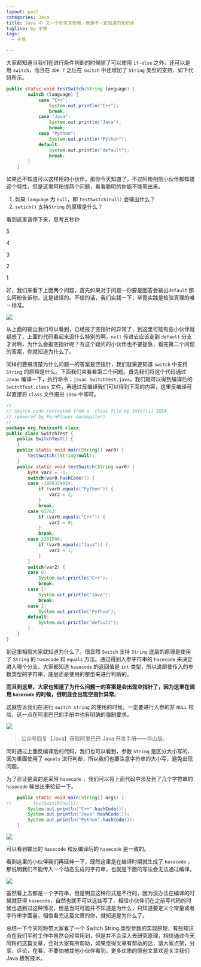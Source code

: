 ```yaml
---
layout: post
categories: Java
title: Java 中 又一个你天天使用，但是不一定知道的知识点
tagline: by 子悠
tags: 
  - 子悠

---
```


大家都知道当我们在进行条件判断的时候除了可以使用 `if-else` 之外，还可以是用 `switch`，而且在 `JDK 7` 之后在 `switch` 中还增加了 `String` 类型的支持，如下代码所示。

<!--more-->

```java
public static void testSwitch(String language) {
        switch (language) {
            case "C++":
                System.out.println("C++");
                break;
            case "Java":
                System.out.println("Java");
                break;
            case "Python":
                System.out.println("Python");
            default:
                System.out.println("default");
                break;
        }
    }
```

如果还不知道可以这样用的小伙伴，那你今天知道了，不过阿粉相信小伙伴都知道这个特性，但是这里阿粉提两个问题，看看聪明的你能不能答出来。

1. 如果 `language` 为 `null`，即 `testSwitch(null)` 会输出什么？
2. `swtich()` 支持`String` 的原理是什么？ 

看到这里请停下来，思考五秒钟

5

4

3

2

1

好，我们来看下上面两个问题，首先如果对于问题一你要是回答会输出`default` 那么阿粉告诉你，这是错误的。不信的话，我们实践一下，毕竟实践是检验真理的唯一标准。

![](http://justdojava.com/assets/images/2019/java/image_ziyou/2021/1113/01.png.png)

从上面的输出我们可以看到，已经报了空指针的异常了，到这里可能有些小伙伴就疑惑了，上面的代码看起来没什么特别的啊，`null` 传进去应该走到 `default` 分支才对啊，为什么会报空指针呢？有这个疑问的小伙伴也不要捉急，看完第二个问题的答案，你就知道为什么了。

同样的要搞清楚为什么问题一的答案是空指针，我们就需要知道 `switch` 中支持 `String` 的原理是什么。下面我们来看看第二个问题。首先我们将这个代码通过 `Javac` 编译一下，执行命令：` javac SwitchTest.java `，我们就可以得到编译后的 `SwitchTest.class` 文件，再通过反编译我们可以得到下面的内容，这里反编译可以直接将 `class` 文件拖进 `idea` 中即可。

```java
//
// Source code recreated from a .class file by IntelliJ IDEA
// (powered by FernFlower decompiler)
//
package org.fenixsoft.clazz;
public class SwitchTest {
    public SwitchTest() {
    }
    public static void main(String[] var0) {
        testSwitch((String)null);
    }
    public static void testSwitch(String var0) {
        byte var2 = -1;
        switch(var0.hashCode()) {
        case -1889329924:
            if (var0.equals("Python")) {
                var2 = 2;
            }
            break;
        case 65763:
            if (var0.equals("C++")) {
                var2 = 0;
            }
            break;
        case 2301506:
            if (var0.equals("Java")) {
                var2 = 1;
            }
        }
        switch(var2) {
        case 0:
            System.out.println("C++");
            break;
        case 1:
            System.out.println("Java");
            break;
        case 2:
            System.out.println("Python");
        default:
            System.out.println("default");
        }
    }
}
```

到这里相信大家就知道为什么了，很显然 `Switch` 支持 `String` 底层的原理是使用了 `String` 的 `hasecode` 和 `equals` 方法。通过得到入参字符串的 `hasecode` 来决定进入哪个分支。大家都知道 `hasecode` 的返回值是 `int` 类型，所以说即使传入的参数类型的字符串，底层还是使用的整型来进行判断的。

**而且到这里，大家也知道了为什么问题一的答案是会出现空指针了，因为这里在调用 `hasecode` 的时候，很明显会出现空指针异常**。

这就告诉我们在进行 `switch string` 的使用的时候，一定要进行入参的非 `NULL` 校验，这一点在阿里巴巴的手册中也有明确的强制要求。

![](http://justdojava.com/assets/images/2019/java/image_ziyou/2021/1113/02.png)

> 公众号回复【Java】获取阿里巴巴 Java 开发手册——华山版。

同时通过上面反编译后的代码，我们也可以看到，参数 `String` 是区分大小写的，因为里面使用了 `equals` 进行判断，所以我们也要注意字符串的大小写，避免出现问题。

为了验证是真的是采用 `hasecode` ，我们可以将上面代码中涉及到了几个字符串的 `hasecode` 输出出来验证一下。

```java
    public static void main(String[] args) {
//        testSwitch(null);
        System.out.println("C++".hashCode());
        System.out.println("Java".hashCode());
        System.out.println("Python".hashCode());
    }
```

![](http://justdojava.com/assets/images/2019/java/image_ziyou/2021/1113/03.png)

可以看到输出的 `hasecode` 和反编译后的 `hasecode` 是一致的。

看到这里的小伙伴我们再延伸一下，既然这里是在编译时期就生成了 `hasecode` ，那说明我们不能传入一个动态生成的字符串，也就是下面的写法会无法通过编译。

![](http://justdojava.com/assets/images/2019/java/image_ziyou/2021/1113/04.png)

虽然看上去都是一个字符串，但是明显这种形式是不行的，因为没办法在编译的时候就获得 `hasecode`，自然也就不可以这些写了，相信小伙伴们在之前写代码的时候也遇到过这种情况，但是当时可能并不知道是为什么，只知道要定义个常量或者字符串字面量，相信看完这篇文章的你，就知道是为什么了。

总结一下今天阿粉带大家看了一个 Switch String 类型参数的实现原理，有些知识点在我们平时工作中虽然会经常用到，但是并不会深入去研究原理，相信通过今天阿粉的这篇文章，会对大家有所帮助，如果觉得文章有帮助的话，请大家点赞，分享，评论，在看，不要怕被其他小伙伴看到，更多优质的原创文章欢迎关注我们 Java 极客技术。

